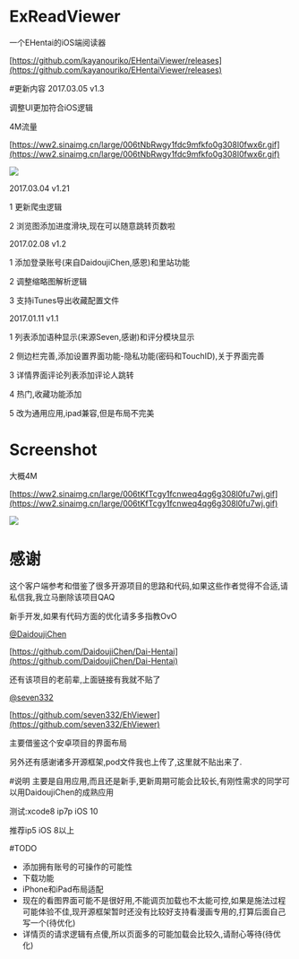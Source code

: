 # ExReadViewer
一个EHentai的iOS端阅读器

[https://github.com/kayanouriko/EHentaiViewer/releases](https://github.com/kayanouriko/EHentaiViewer/releases)

#更新内容
2017.03.05 v1.3

调整UI更加符合iOS逻辑

4M流量

[https://ww2.sinaimg.cn/large/006tNbRwgy1fdc9mfkfo0g308l0fwx6r.gif](https://ww2.sinaimg.cn/large/006tNbRwgy1fdc9mfkfo0g308l0fwx6r.gif)

![](https://ww2.sinaimg.cn/large/006tNbRwgy1fdc9mfkfo0g308l0fwx6r.gif)

2017.03.04 v1.21

1 更新爬虫逻辑

2 浏览图添加进度滑块,现在可以随意跳转页数啦

2017.02.08 v1.2

1 添加登录账号(来自DaidoujiChen,感恩)和里站功能

2 调整缩略图解析逻辑

3 支持iTunes导出收藏配置文件

2017.01.11 v1.1 

1 列表添加语种显示(来源Seven,感谢)和评分模块显示

2 侧边栏完善,添加设置界面功能-隐私功能(密码和TouchID),关于界面完善

3 详情界面评论列表添加评论人跳转

4 热门,收藏功能添加

5 改为通用应用,ipad兼容,但是布局不完美

# Screenshot
大概4M

[https://ww2.sinaimg.cn/large/006tKfTcgy1fcnweq4qg6g308l0fu7wj.gif](https://ww2.sinaimg.cn/large/006tKfTcgy1fcnweq4qg6g308l0fu7wj.gif)

![](https://ww2.sinaimg.cn/large/006tKfTcgy1fcnweq4qg6g308l0fu7wj.gif)

# 感谢
这个客户端参考和借鉴了很多开源项目的思路和代码,如果这些作者觉得不合适,请私信我,我立马删除该项目QAQ

新手开发,如果有代码方面的优化请多多指教OvO

[@DaidoujiChen](https://github.com/DaidoujiChen)

[https://github.com/DaidoujiChen/Dai-Hentai](https://github.com/DaidoujiChen/Dai-Hentai)

还有该项目的老前辈,上面链接有我就不贴了

[@seven332](https://github.com/seven332)

[https://github.com/seven332/EhViewer](https://github.com/seven332/EhViewer)

主要借鉴这个安卓项目的界面布局

另外还有感谢诸多开源框架,pod文件我也上传了,这里就不贴出来了.

#说明
主要是自用应用,而且还是新手,更新周期可能会比较长,有刚性需求的同学可以用DaidoujiChen的成熟应用

测试:xcode8 ip7p iOS 10

推荐ip5 iOS 8以上

#TODO
* 添加拥有账号的可操作的可能性
* 下载功能
* iPhone和iPad布局适配
* 现在的看图界面可能不是很好用,不能调页加载也不太能可控,如果是施法过程可能体验不佳,现开源框架暂时还没有比较好支持看漫画专用的,打算后面自己写一个(待优化)
* 详情页的请求逻辑有点傻,所以页面多的可能加载会比较久,请耐心等待(待优化)


